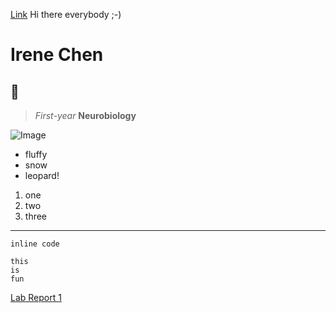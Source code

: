 [Link](https://ucsd-cse15l-w22.github.io/week/week2/#git-github-and-github-pages) Hi there everybody ;-)
# Irene Chen
## 🐆
> *First-year*
**Neurobiology**

![Image](https://images.immediate.co.uk/production/volatile/sites/23/2014/10/GettyImages-521375354-a04d423.jpg?quality=90&resize=768%2C574)

* fluffy
* snow
* leopard!

1. one
2. two
3. three

---
`inline code`
```
this
is
fun
```

[Lab Report 1](lab-report-1-week-2.html)
